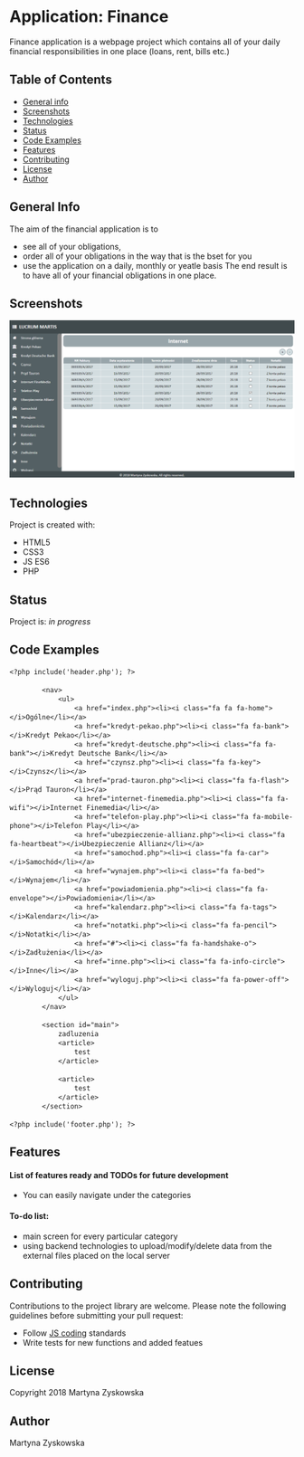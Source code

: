 # Application: Finance
Finance application is a webpage project which contains all of your daily financial responsibilities in one place (loans, rent, bills etc.)
## Table of Contents
* [General info](#general-info)
* [Screenshots](#screenshots)
* [Technologies](#technologies)
* [Status](#status)
* [Code Examples](#code-examples)
* [Features](#features)
* [Contributing](#contributing)
* [License](#license)
* [Author](#author)
## General Info
The aim of the financial application is to 
- see all of your obligations, 
- order all of your obligations in the way that is the bset for you
- use the application on a daily, monthly or yeatle basis
The end result is to have all of your financial obligations in one place.
## Screenshots
![finance_img](./finance_img.png)
## Technologies
Project is created with:
- HTML5
- CSS3
- JS ES6
- PHP
## Status
Project is: _in progress_
## Code Examples

```
<?php include('header.php'); ?>

        <nav>
            <ul>
                <a href="index.php"><li><i class="fa fa fa-home"></i>Ogólne</li></a>
                <a href="kredyt-pekao.php"><li><i class="fa fa-bank"></i>Kredyt Pekao</li></a>
                <a href="kredyt-deutsche.php"><li><i class="fa fa-bank"></i>Kredyt Deutsche Bank</li></a>
                <a href="czynsz.php"><li><i class="fa fa-key"></i>Czynsz</li></a>
                <a href="prad-tauron.php"><li><i class="fa fa-flash"></i>Prąd Tauron</li></a>
                <a href="internet-finemedia.php"><li><i class="fa fa-wifi"></i>Internet Finemedia</li></a>
                <a href="telefon-play.php"><li><i class="fa fa-mobile-phone"></i>Telefon Play</li></a>
                <a href="ubezpieczenie-allianz.php"><li><i class="fa fa-heartbeat"></i>Ubezpieczenie Allianz</li></a>
                <a href="samochod.php"><li><i class="fa fa-car"></i>Samochód</li></a>
                <a href="wynajem.php"><li><i class="fa fa-bed"></i>Wynajem</li></a>
                <a href="powiadomienia.php"><li><i class="fa fa-envelope"></i>Powiadomienia</li></a>
                <a href="kalendarz.php"><li><i class="fa fa-tags"></i>Kalendarz</li></a>
                <a href="notatki.php"><li><i class="fa fa-pencil"></i>Notatki</li></a>
                <a href="#"><li><i class="fa fa-handshake-o"></i>Zadłużenia</li></a>
                <a href="inne.php"><li><i class="fa fa-info-circle"></i>Inne</li></a>
                <a href="wyloguj.php"><li><i class="fa fa-power-off"></i>Wyloguj</li></a>
            </ul>
        </nav>

        <section id="main">
            zadluzenia
            <article>
                test
            </article>

            <article>
                test
            </article>
        </section>

<?php include('footer.php'); ?>
```

## Features
#### List of features ready and TODOs for future development
* You can easily navigate under the categories

#### To-do list:
* main screen for every particular category
* using backend technologies to upload/modify/delete data from the external files placed on the local server
## Contributing
Contributions to the project library are welcome. Please note the following guidelines before submitting your pull request:
 - Follow [JS coding](https://developer.mozilla.org/bm/docs/Web/JavaScript/Guide) standards
 - Write tests for new functions and added featues
## License
Copyright 2018 Martyna Zyskowska
## Author
Martyna Zyskowska
